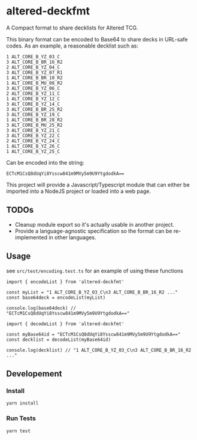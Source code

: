 # altered-deckfmt

A Compact format to share decklists for Altered TCG.

This binary format can be encoded to Base64 to share decks in URL-safe codes. As an example, a reasonable decklist such as:

```
1 ALT_CORE_B_YZ_03_C
3 ALT_CORE_B_BR_16_R2
2 ALT_CORE_B_YZ_04_C
3 ALT_CORE_B_YZ_07_R1
1 ALT_CORE_B_BR_10_R2
1 ALT_CORE_B_MU_08_R2
3 ALT_CORE_B_YZ_06_C
2 ALT_CORE_B_YZ_11_C
1 ALT_CORE_B_YZ_12_C
3 ALT_CORE_B_YZ_14_C
3 ALT_CORE_B_BR_25_R2
3 ALT_CORE_B_YZ_19_C
1 ALT_CORE_B_BR_28_R2
3 ALT_CORE_B_MU_25_R2
3 ALT_CORE_B_YZ_21_C
3 ALT_CORE_B_YZ_22_C
2 ALT_CORE_B_YZ_24_C
1 ALT_CORE_B_YZ_26_C
1 ALT_CORE_B_YZ_25_C
```

Can be encoded into the string:
```
ECTcM1CsQ8dUqYi8Ysscw841m9MVy5m9U9YtgdodkA==
```

This project will provide a Javascript/Typescript module that can either be imported into a NodeJS project or loaded into a web page.

## TODOs

* Cleanup module export so it's actually usable in another project.
* Provide a language-agnostic specification so the format can be re-implemented in other languages.

## Usage

see `src/test/encoding.test.ts` for an example of using these functions

```
import { encodeList } from 'altered-deckfmt'

const myList = "1 ALT_CORE_B_YZ_03_C\n3 ALT_CORE_B_BR_16_R2 ..."
const base64deck = encodeList(myList)

console.log(base64deck) // "ECTcM1CsQ8dUqYi8Ysscw841m9MVy5m9U9YtgdodkA=="
```

```
import { decodeList } from 'altered-deckfmt'

const myBase64id = "ECTcM1CsQ8dUqYi8Ysscw841m9MVy5m9U9YtgdodkA=="
const decklist = decodeList(myBase64id)

console.log(decklist) // "1 ALT_CORE_B_YZ_03_C\n3 ALT_CORE_B_BR_16_R2 ..."
```

## Developement

### Install
```
yarn install
```

### Run Tests
```
yarn test
```